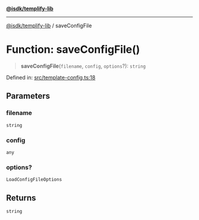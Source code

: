 [**@isdk/templify-lib**](../README.md)

***

[@isdk/templify-lib](../globals.md) / saveConfigFile

# Function: saveConfigFile()

> **saveConfigFile**(`filename`, `config`, `options`?): `string`

Defined in: [src/template-config.ts:18](https://github.com/isdk/templify-lib.js/blob/2021de0477eb7d351d355caed33ee96d779c1169/src/template-config.ts#L18)

## Parameters

### filename

`string`

### config

`any`

### options?

`LoadConfigFileOptions`

## Returns

`string`
